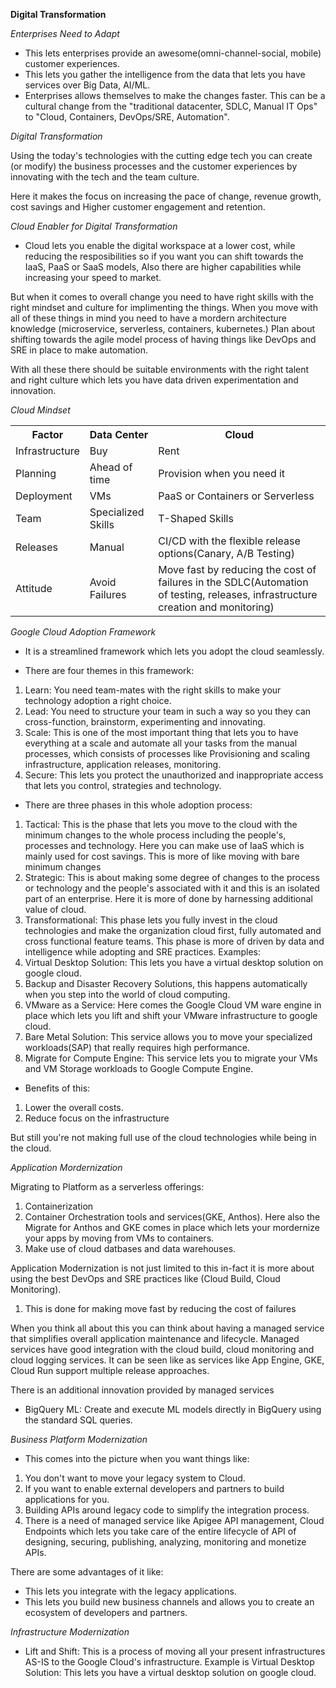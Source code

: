 **Digital Transformation**

*Enterprises Need to Adapt*

- This lets enterprises provide an awesome(omni-channel-social, mobile) customer experiences.
- This lets you gather the intelligence from the data that lets you have services over Big Data, AI/ML.
- Enterprises allows themselves to make the changes faster. This can be a cultural change from the "traditional datacenter, SDLC, Manual IT Ops" to "Cloud, Containers, DevOps/SRE, Automation".

*Digital Transformation*

Using the today's technologies with the cutting edge tech you can create (or modify) the business processes and the customer experiences by innovating with the tech and the team culture.

Here it makes the focus on increasing the pace of change, revenue growth, cost savings and Higher customer engagement and retention.

*Cloud Enabler for Digital Transformation*

- Cloud lets you enable the digital workspace at a lower cost, while reducing the resposibilities so if you want you can shift towards the IaaS, PaaS or SaaS models, Also there are higher capabilities while increasing your speed to market.

But when it comes to overall change you need to have right skills with the right mindset and culture for implimenting the things. When you move with all of these things in mind you need to have a mordern architecture knowledge (microservice, serverless, containers, kubernetes.) Plan about shifting towards the agile model process of having things like DevOps and SRE in place to make automation.

With all these there should be suitable environments with the right talent and right culture which lets you have data driven experimentation and innovation.

*Cloud Mindset*

<table>
<tr>
<th>Factor</th>
<th>Data Center</th>
<th>Cloud</th>
</tr>
<tr>
<td>Infrastructure</td>
<td>Buy</td>
<td>Rent</td>
</tr>
<tr>
<td>Planning</td>
<td>Ahead of time</td>
<td>Provision when you need it</td>
</tr>
<tr>
<td>Deployment</td>
<td>VMs</td>
<td>PaaS or Containers or Serverless</td>
</tr>
<tr>
<td>Team</td>
<td>Specialized Skills</td>
<td>T-Shaped Skills</td>
</tr>
<tr>
<td>Releases</td>
<td>Manual</td>
<td>CI/CD with the flexible release options(Canary, A/B Testing)</td>
</tr>
<tr>
<td>Attitude</td>
<td>Avoid Failures</td>
<td>Move fast by reducing the cost of failures in the SDLC(Automation of testing, releases, infrastructure creation and monitoring)</td>
</tr>
</table>

*Google Cloud Adoption Framework*

- It is a streamlined framework which lets you adopt the cloud seamlessly.

- There are four themes in this framework:
1. Learn: You need team-mates with the right skills to make your technology adoption a right choice.
2. Lead: You need to structure your team in such a way so you they can cross-function, brainstorm, experimenting and innovating.
3. Scale: This is one of the most important thing that lets you to have everything at a scale and automate all your tasks from the manual processes, which consists of processes like Provisioning and scaling infrastructure, application releases, monitoring.
4. Secure: This lets you protect the unauthorized and inappropriate access that lets you control, strategies and technology.

- There are three phases in this whole adoption process:
1. Tactical: This is the phase that lets you move to the cloud with the minimum changes to the whole process including the people's, processes and technology. Here you can make use of IaaS which is mainly used for cost savings. This is more of like moving with bare minimum changes 
2. Strategic: This is about making some degree of changes to the process or technology and the people's associated with it and this is an isolated part of an enterprise. Here it is more of done by harnessing additional value of cloud.
3. Transformational: This phase lets you fully invest in the cloud technologies and make the organization cloud first, fully automated and cross functional feature teams. This phase is more of driven by data and intelligence while adopting and SRE practices.
Examples:
1. Virtual Desktop Solution: This lets you have a virtual desktop solution on google cloud.
2. Backup and Disaster Recovery Solutions, this happens automatically when you step into the world of cloud computing.
3. VMware as a Service: Here comes the Google Cloud VM ware engine in place which lets you lift and shift your VMware infrastructure to google cloud.
4. Bare Metal Solution: This service allows you to move your specialized workloads(SAP) that really requires high performance.
5. Migrate for Compute Engine: This service lets you to migrate your VMs and VM Storage workloads to Google Compute Engine.

- Benefits of this:
1. Lower the overall costs.
2. Reduce focus on the infrastructure

But still you're not making full use of the cloud technologies while being in the cloud.

*Application Mordernization*

Migrating to Platform as a serverless offerings:
1. Containerization
2. Container Orchestration tools and services(GKE, Anthos). Here also the Migrate for Anthos and GKE comes in place which lets your mordernize your apps by moving from VMs to containers.
3. Make use of cloud datbases and data warehouses.

Application Modernization is not just limited to this in-fact it is more about using the best DevOps and SRE practices like (Cloud Build, Cloud Monitoring).
1. This is done for making move fast by reducing the cost of failures

When you think all about this you can think about having a managed service that simplifies overall application maintenance and lifecycle. Managed services have good integration with the cloud build, cloud monitoring and cloud logging services. It can be seen like as services like App Engine, GKE, Cloud Run support multiple release approaches.

There is an additional innovation provided by managed services
- BigQuery ML: Create and execute ML models directly in BigQuery using the standard SQL queries.

*Business Platform Modernization*

- This comes into the picture when you want things like:
1. You don't want to move your legacy system to Cloud.
2. If you want to enable external developers and partners to build applications for you.
3. Building APIs around legacy code to simplify the integration process.
4. There is a need of managed service like Apigee API management, Cloud Endpoints which lets you take care of the entire lifecycle of API of designing, securing, publishing, analyzing, monitoring and monetize APIs.

There are some advantages of it like:
- This lets you integrate with the legacy applications.
- This lets you build new business channels and allows you to create an ecosystem of developers and partners. 

*Infrastructure Modernization*

- Lift and Shift: This is a process of moving all your present infrastructures AS-IS to the Google Cloud's infrastructure. Example is Virtual Desktop Solution: This lets you have a virtual desktop solution on google cloud. 
